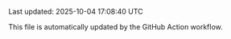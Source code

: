 Last updated: 2025-10-04 17:08:40 UTC

This file is automatically updated by the GitHub Action workflow.
